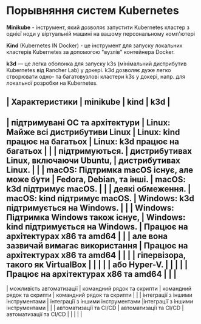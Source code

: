 # Порывняння систем Kubernetes

**Minikube** - інструмент, який дозволяє запустити Kubernetes кластер з однієї ноди у віртуальній машині на вашому персональному комп'ютері

**Kind** (Kubernetes IN Docker) - це інструмент для запуску локальних кластерів Kubernetes за допомогою "вузлів" контейнера Docker.

**k3d** — це легка оболонка для запуску k3s (мінімальний дистрибутив Kubernetes від Rancher Lab) у докері. k3d дозволяє дуже легко створювати одно- та багатовузлові кластери k3s у докері, напр. для локальної розробки на Kubernetes.

| Характеристики                 | minikube                                    | kind                                       | k3d                                       |
-------------------------------------------------------------------------------------------------------------------------------------------------------------------------
| підтримувані ОС та архітектури | Linux: Майже всі дистрибутиви Linux         | Linux: kind працює на багатьох             | Linux: k3d працює на багатьох             |
|                                | підтримуються.                              | дистрибутивах Linux, включаючи Ubuntu,     | дистрибутивах Linux.                      |
|                                | macOS: Підтримка macOS існує, але може бути | Fedora, Debian, та інші.                   | macOS: k3d підтримує macOS.               |
|                                | деякі обмеження.                            | macOS: kind підтримує macOS.               | Windows: k3d підтримується на Windows.    |
|                                | Windows: Підтримка Windows також існує,     | Windows: kind підтримується на Windows.    | Працює на архітектурах x86 та amd64       |
|                                | але вона зазвичай вимагає використання      | Працює на архітектурах x86 та amd64        |                                           |
|                                | гіпервізора, такого як VirtualBox           |                                            |                                           |
|                                | або Hyper-V.                                |                                            |                                           |
|                                | Працює на архітектурах x86 та amd64         |                                            |                                           |
-------------------------------------------------------------------------------------------------------------------------------------------------------------------------
| можливість автоматизації       | командний рядок та скрипти                  | командний рядок та скрипти                 | командний рядок та скрипти                |
|                                | інтеграції з іншими інструментами           | інтеграції з іншими інструментами          |інтеграції з іншими інструментами          |
|                                | автоматизації та CI/CD                      | автоматизації та CI/CD                     |автоматизації та CI/CD                     |
|                                | 
|                                | 
